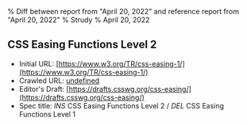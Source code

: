 % Diff between report from "April 20, 2022" and reference report from "April 20, 2022"
% Strudy
% April 20, 2022

## CSS Easing Functions Level 2

- Initial URL: [https://www.w3.org/TR/css-easing-1/](https://www.w3.org/TR/css-easing-1/)
- Crawled URL: [undefined](undefined)
- Editor's Draft: [https://drafts.csswg.org/css-easing/](https://drafts.csswg.org/css-easing/)
- Spec title: *INS* CSS Easing Functions Level 2 / *DEL* CSS Easing Functions Level 1



